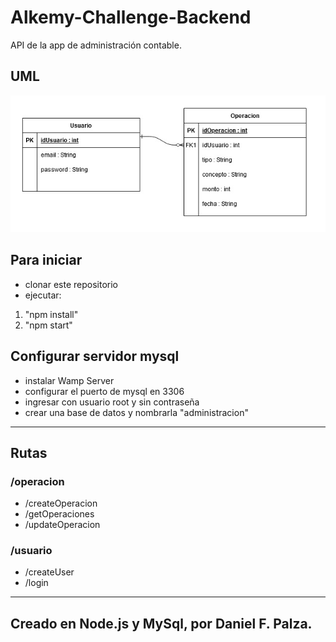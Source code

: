 # Alkemy-Challenge-Backend
API de la app de administración contable.

## UML

![UML](https://github.com/danielpalza/Alkemy-Challenge-Backend/blob/master/UML.jpg)


## Para iniciar  

- clonar este repositorio
- ejecutar: 
1. "npm install"
2. "npm start"

## Configurar servidor mysql

- instalar Wamp Server
- configurar el puerto de mysql en 3306
- ingresar con usuario root y sin contraseña
- crear una base de datos y nombrarla "administracion"

---

## Rutas  
### /operacion
- /createOperacion 
- /getOperaciones
- /updateOperacion  

### /usuario
- /createUser 
- /login 

---

## Creado en Node.js y MySql, por Daniel F. Palza.
